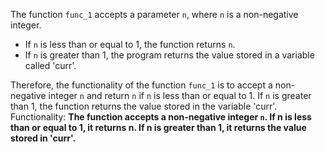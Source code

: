 The function `func_1` accepts a parameter `n`, where `n` is a non-negative integer. 

- If `n` is less than or equal to 1, the function returns `n`. 
- If `n` is greater than 1, the program returns the value stored in a variable called 'curr'.

Therefore, the functionality of the function `func_1` is to accept a non-negative integer `n` and return `n` if `n` is less than or equal to 1. If `n` is greater than 1, the function returns the value stored in the variable 'curr'.
Functionality: **The function accepts a non-negative integer `n`. If n is less than or equal to 1, it returns n. If n is greater than 1, it returns the value stored in 'curr'.**